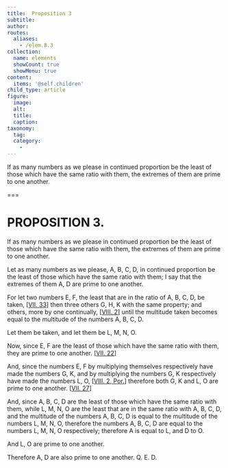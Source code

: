 ```yaml
---
title:  Proposition 3
subtitle: 
author:
routes:
  aliases:
    - /elem.8.3
collection:
  name: elements
  showCount: true
  showMenu: true
content:
  items: '@self.children'
child_type: article
figure:
  image:
  alt:
  title:
  caption:
taxonomy:
  tag:
  category:
    - 
---
```


<p><hi rend="ital">If as many numbers as we please in continued proportion be the least of those which have the same ratio with them, the extremes of them are prime to one another</hi>. </p>

===

<h1>PROPOSITION 3.</h1>
<p><span class="ital">If as many numbers as we please in continued proportion be the least of those which have the same ratio with them, the extremes of them are prime to one another</span>. </p>

<p>Let as many numbers as we please, <span class="ital">A</span>, <span class="ital">B</span>, <span class="ital">C</span>, <span class="ital">D</span>, in continued proportion be the least of those which have the same ratio with them; 
       <pb n="349"/>I say that the extremes of them <span class="ital">A</span>, <span class="ital">D</span> are prime to one another. </p>

<p>For let two numbers <span class="ital">E</span>, <span class="ital">F</span>, the least that are in the ratio of <span class="ital">A</span>, <span class="ital">B</span>, <span class="ital">C</span>, <span class="ital">D</span>, be taken, [<a href="/elem.7.33">VII. 33</a>] then three others <span class="ital">G</span>, <span class="ital">H</span>, <span class="ital">K</span> with the same property; and others, more by one continually, [<a href="/elem.8.2">VIII. 2</a>] until the multitude taken becomes equal to the multitude of the numbers <span class="ital">A</span>, <span class="ital">B</span>, <span class="ital">C</span>, <span class="ital">D</span>. </p>

<p>Let them be taken, and let them be <span class="ital">L</span>, <span class="ital">M</span>, <span class="ital">N</span>, <span class="ital">O</span>. </p>

<p>Now, since <span class="ital">E</span>, <span class="ital">F</span> are the least of those which have the same ratio with them, they are prime to one another. [<a href="/elem.7.22">VII. 22</a>] </p>

<p>And, since the numbers <span class="ital">E</span>, <span class="ital">F</span> by multiplying themselves respectively have made the numbers <span class="ital">G</span>, <span class="ital">K</span>, and by multiplying the numbers <span class="ital">G</span>, <span class="ital">K</span> respectively have made the numbers <span class="ital">L</span>, <span class="ital">O</span>, [<a href="/elem.8.2.p.1">VIII. 2, Por.</a>] therefore both <span class="ital">G</span>, <span class="ital">K</span> and <span class="ital">L</span>, <span class="ital">O</span> are prime to one another. [<a href="/elem.7.27">VII. 27</a>] </p>

<p>And, since <span class="ital">A</span>, <span class="ital">B</span>, <span class="ital">C</span>, <span class="ital">D</span> are the least of those which have the same ratio with them, while <span class="ital">L</span>, <span class="ital">M</span>, <span class="ital">N</span>, <span class="ital">O</span> are the least that are in the same ratio with <span class="ital">A</span>, <span class="ital">B</span>, <span class="ital">C</span>, <span class="ital">D</span>, and the multitude of the numbers <span class="ital">A</span>, <span class="ital">B</span>, <span class="ital">C</span>, <span class="ital">D</span> is equal to the multitude of the numbers <span class="ital">L</span>, <span class="ital">M</span>, <span class="ital">N</span>, <span class="ital">O</span>, therefore the numbers <span class="ital">A</span>, <span class="ital">B</span>, <span class="ital">C</span>, <span class="ital">D</span> are equal to the numbers <span class="ital">L</span>, <span class="ital">M</span>, <span class="ital">N</span>, <span class="ital">O</span> respectively; therefore <span class="ital">A</span> is equal to <span class="ital">L</span>, and <span class="ital">D</span> to <span class="ital">O</span>. </p>

<p>And <span class="ital">L</span>, <span class="ital">O</span> are prime to one another. </p>

<p>Therefore <span class="ital">A</span>, <span class="ital">D</span> are also prime to one another. Q. E. D.</p>
